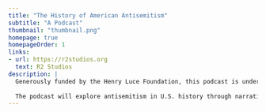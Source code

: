 ```yaml
---
title: "The History of American Antisemitism"
subtitle: "A Podcast"
thumbnail: "thumbnail.png"
homepage: true
homepageOrder: 1
links:
- url: https://r2studios.org
  text: R2 Studios
description: |
  Generously funded by the Henry Luce Foundation, this podcast is under development at R2 Studios. 
  
  The podcast will explore antisemitism in U.S. history through narration, primary sources, and expert interviews. These stories will discuss how antisemitism developed alongside other forms of bigotry and hatred in the United States. Our themes are that antisemitism is a deep-rooted American problem, that it spans the political and religious spectrum of the United States, that it is intertwined with the history of race in America, and that understanding the history of American antisemitism makes it easier to oppose it in the present.
---
```


